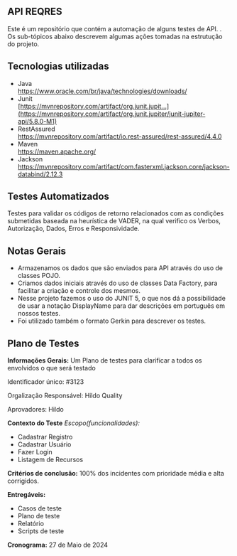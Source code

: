 ## API REQRES
Este é um repositório que contém a automação de alguns testes de API. . Os sub-tópicos abaixo descrevem algumas ações tomadas na estrutução do projeto.


## Tecnologias utilizadas

- Java   
  https://www.oracle.com/br/java/technologies/downloads/
- Junit   
  [https://mvnrepository.com/artifact/org.junit.jupit...](https://mvnrepository.com/artifact/org.junit.jupiter/junit-jupiter-api/5.8.0-M1)
- RestAssured  
  https://mvnrepository.com/artifact/io.rest-assured/rest-assured/4.4.0
- Maven  
  https://maven.apache.org/
- Jackson  
  https://mvnrepository.com/artifact/com.fasterxml.jackson.core/jackson-databind/2.12.3

## Testes Automatizados

Testes para validar os códigos de retorno relacionados com as condições submetidas baseada na heurística de VADER, na qual verifico os Verbos, Autorização, Dados, Erros e Responsividade.

## Notas Gerais

- Armazenamos os dados que são enviados para API  através do uso de  
  classes POJO.
- Criamos dados iniciais através do uso de classes  Data Factory, para  
  facilitar a criação e controle dos mesmos.
- Nesse projeto fazemos o uso do JUNIT 5, o que nos dá a possibilidade  
  de usar a notação DisplayName para dar descrições em português em  
  nossos testes.
- Foi utilizado também o formato Gerkin para descrever os testes.


## Plano de Testes

**Informações Gerais:**
Um Plano de testes para clarificar a todos os envolvidos o que será testado

Identificador único: #3123

Orgalização Responsável: Hildo Quality

Aprovadores: Hildo

**Contexto do Teste**
*Escopo(funcionalidades):*
- Cadastrar Registro
- Cadastrar Usuário
- Fazer Login
- Listagem de Recursos


**Critérios de conclusão:**
100% dos incidentes com prioridade média e alta corrigidos.

**Entregáveis:**
- Casos de teste
- Plano de teste
- Relatório
- Scripts de teste

**Cronograma:**
27 de Maio de 2024
